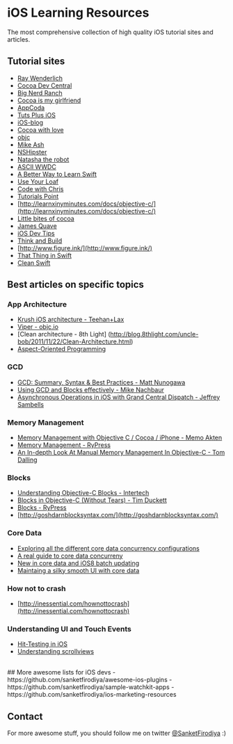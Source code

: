 # iOS Learning Resources

The most comprehensive collection of high quality iOS tutorial sites and articles.

## Tutorial sites

- [Ray Wenderlich](http://www.raywenderlich.com)
- [Cocoa Dev Central](http://cocoadevcentral.com/) 
- [Big Nerd Ranch](https://www.bignerdranch.com/blog/categories/ios/)
- [Cocoa is my girlfriend](http://www.cimgf.com/)
- [AppCoda](http://www.appcoda.com/)
- [Tuts Plus iOS](http://code.tutsplus.com/categories/ios-sdk)
- [iOS-blog](http://ios-blog.co.uk/)
- [Cocoa with love](http://www.cocoawithlove.com/)
- [objc](http://www.objc.io/)
- [Mike Ash](https://www.mikeash.com/pyblog/)
- [NSHipster](http://nshipster.com/)
- [Natasha the robot](http://natashatherobot.com/)
- [ASCII WWDC](http://asciiwwdc.com/)
- [A Better Way to Learn Swift](https://thinkster.io/a-better-way-to-learn-swift/)
- [Use Your Loaf](http://useyourloaf.com/)
- [Code with Chris](http://codewithchris.com/)
- [Tutorials Point](http://www.tutorialspoint.com/objective_c/index.htm)
- [http://learnxinyminutes.com/docs/objective-c/](http://learnxinyminutes.com/docs/objective-c/)
- [Little bites of cocoa](http://littlebitesofcocoa.com/)
- [James Quave](http://jamesonquave.com/blog/)
- [iOS Dev Tips](http://iosdevtips.co/)
- [Think and Build](http://www.thinkandbuild.it/)
- [http://www.figure.ink/](http://www.figure.ink/)
- [That Thing in Swift](https://thatthinginswift.com/)
- [Clean Swift](http://clean-swift.com/)

## Best articles on specific topics
### App Architecture
- [Krush iOS architecture - Teehan+Lax](http://www.teehanlax.com/blog/krush-ios-architecture/)
- [Viper - objc.io](http://www.objc.io/issue-13/viper.html)
- [Clean architecture - 8th Light] (http://blog.8thlight.com/uncle-bob/2011/11/22/Clean-Architecture.html)
- [Aspect-Oriented Programming](http://artsy.github.io/blog/2014/08/04/aspect-oriented-programming-and-aranalytics/)

### GCD
- [GCD: Summary, Syntax & Best Practices - Matt Nunogawa](http://amattn.com/p/grand_central_dispatch_gcd_summary_syntax_best_practices.html)
- [Using GCD and Blocks effectively - Mike Nachbaur](http://nachbaur.com/blog/using-gcd-and-blocks-effectively)
- [Asynchronous Operations in iOS with Grand Central Dispatch - Jeffrey Sambells](http://jeffreysambells.com/2013/03/01/asynchronous-operations-in-ios-with-grand-central-dispatch)

### Memory Management
- [Memory Management with Objective C / Cocoa / iPhone - Memo Akten](http://memo.tv/archive/memory_management_with_objective_c_cocoa_iphone)
- [Memory Management - RyPress](http://rypress.com/tutorials/objective-c/memory-management)
- [An In-depth Look At Manual Memory Management In Objective-C - Tom Dalling](http://www.tomdalling.com/blog/cocoa/an-in-depth-look-at-manual-memory-management-in-objective-c/)

### Blocks
- [Understanding Objective-C Blocks - Intertech](http://www.intertech.com/Blog/understanding-objective-c-blocks/)
- [Blocks in Objective-C (Without Tears) - Tim Duckett](http://adoptioncurve.net/archives/2013/02/blocks-in-objective-c-without-tears/)
- [Blocks - RyPress](http://rypress.com/tutorials/objective-c/blocks)
- [http://goshdarnblocksyntax.com/](http://goshdarnblocksyntax.com/)

### Core Data
- [Exploring all the different core data concurrency configurations](https://blog.codecentric.de/en/2014/11/concurrency-coredata/)
- [A real guide to core data concurreny](http://quellish.tumblr.com/post/97430076027/a-real-guide-to-core-data-concurrency)
- [New in core data and iOS8 batch updating](https://www.bignerdranch.com/blog/new-in-core-data-and-ios-8-batch-updating/)
- [Maintaing a silky smooth UI with core data](https://medium.com/soundwave-stories/core-data-cffe22efe716)

### How not to crash
- [http://inessential.com/hownottocrash](http://inessential.com/hownottocrash)

### Understanding UI and Touch Events
- [Hit-Testing in iOS](http://smnh.me/hit-testing-in-ios/)
- [Understanding scrollviews](https://www.objc.io/issues/3-views/scroll-view/)

<br/>
## More awesome lists for iOS devs
- https://github.com/sanketfirodiya/awesome-ios-plugins
- https://github.com/sanketfirodiya/sample-watchkit-apps
- https://github.com/sanketfirodiya/ios-marketing-resources

<br/>

## Contact
For more awesome stuff, you should follow me on twitter [@SanketFirodiya](https://twitter.com/sanketfirodiya) :)
